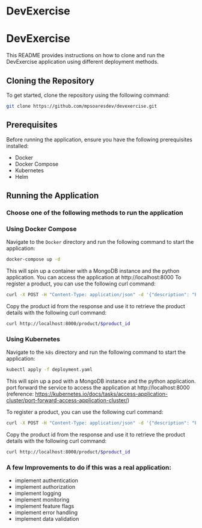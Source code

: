 # DevExercise
# DevExercise

This README provides instructions on how to clone and run the DevExercise application using different deployment methods.

## Cloning the Repository

To get started, clone the repository using the following command:

```bash
git clone https://github.com/mpsoaresdev/devexercise.git
```

## Prerequisites

Before running the application, ensure you have the following prerequisites installed:

- Docker
- Docker Compose
- Kubernetes
- Helm

## Running the Application

### Choose one of the following methods to run the application

### Using Docker Compose

Navigate to the `Docker` directory and run the following command to start the application:

```bash
docker-compose up -d
```
This will spin up a container with a MongoDB instance and the python application.
You can access the application at http://localhost:8000
To register a product, you can use the following curl command:

```bash
curl -X POST -H "Content-Type: application/json" -d '{"description": "Product Description", "price": 100, "categories": ["Category1", "Category2"]}' http://localhost:8000/register_product
```
Copy the product id from the response and use it to retrieve the product details with the following curl command:

```bash
curl http://localhost:8000/product/$product_id
```


### Using Kubernetes

Navigate to the `k8s` directory and run the following command to start the application:

```bash
kubectl apply -f deployment.yaml
```

This will spin up a pod with a MongoDB instance and the python application.
port forward the service to access the application at http://localhost:8000 (reference: https://kubernetes.io/docs/tasks/access-application-cluster/port-forward-access-application-cluster/)

To register a product, you can use the following curl command:

```bash
curl -X POST -H "Content-Type: application/json" -d '{"description": "Product Description", "price": 100, "categories": ["Category1", "Category2"]}' http://localhost:8000/register_product
``` 

Copy the product id from the response and use it to retrieve the product details with the following curl command:

```bash
curl http://localhost:8000/product/$product_id
```

### A few Improvements to do if this was a real application:
- implement authentication
- implement authorization
- implement logging
- implement monitoring
- implement feature flags
- implement error handling
- implement data validation




